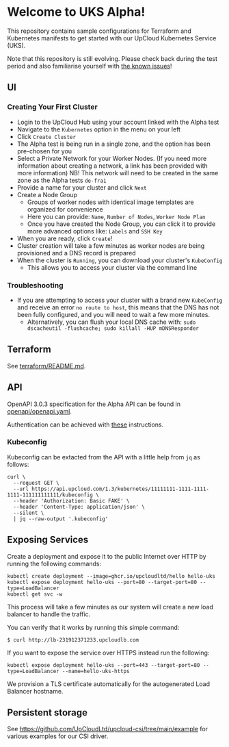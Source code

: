 # Welcome to UKS Alpha!

This repository contains sample configurations for Terraform and Kubernetes manifests to get started with our UpCloud Kubernetes Service (UKS).

Note that this repository is still evolving. Please check back during the test period and also familiarise yourself with [the known issues](KNOWN_ISSUES.md)!

## UI

### Creating Your First Cluster

* Login to the UpCloud Hub using your account linked with the Alpha test
* Navigate to the `Kubernetes` option in the menu on your left
* Click `Create Cluster`
* The Alpha test is being run in a single zone, and the option has been pre-chosen for you
* Select a Private Network for your Worker Nodes. (If you need more information about creating a network, a link has 
  been provided with more information) NB! This network will need to be created in the same zone as the Alpha tests `de-fra1`
* Provide a name for your cluster and click `Next`
* Create a Node Group
  * Groups of worker nodes with identical image templates are organized for convenience
  * Here you can provide: `Name`, `Number of Nodes`, `Worker Node Plan`
  * Once you have created the Node Group, you can click it to provide more advanced options like: `Labels` and `SSH Key`
* When you are ready, click `Create`!
* Cluster creation will take a few minutes as worker nodes are being provisioned and a DNS record is prepared
* When the cluster is `Running`, you can download your cluster's `KubeConfig`
  * This allows you to access your cluster via the command line

### Troubleshooting

* If you are attempting to access your cluster with a brand new `KubeConfig` and receive an error `no route to host`, this means that the DNS has not been fully configured, and you will need to wait a few more minutes.
  * Alternatively, you can flush your local DNS cache with: `sudo dscacheutil -flushcache; sudo killall -HUP mDNSResponder`
##  Terraform

See [terraform/README.md](terraform/README.md).

## API

OpenAPI 3.0.3 specification for the Alpha API can be found in [openapi/openapi.yaml](openapi/openapi.yaml).

Authentication can be achieved with [these](https://developers.upcloud.com/1.3/2-architecture/#authentication) instructions.

### Kubeconfig

Kubeconfig can be extacted from the API with a little help from `jq` as follows:
```shell
curl \
  --request GET \
  --url https://api.upcloud.com/1.3/kubernetes/11111111-1111-1111-1111-111111111111/kubeconfig \
  --header 'Authorization: Basic FAKE' \
  --header 'Content-Type: application/json' \
  --silent \
  | jq --raw-output '.kubeconfig'
```

## Exposing Services

Create a deployment and expose it to the public Internet over HTTP by running the following commands:

```
kubectl create deployment --image=ghcr.io/upcloudltd/hello hello-uks
kubectl expose deployment hello-uks --port=80 --target-port=80 --type=LoadBalancer
kubectl get svc -w
```

This process will take a few minutes as our system will create a new load balancer to handle the traffic.

You can verify that it works by running this simple command:

```
$ curl http://lb-231912371233.upcloudlb.com
```

If you want to expose the service over HTTPS instead run the following:

```
kubectl expose deployment hello-uks --port=443 --target-port=80 --type=LoadBalancer --name=hello-uks-https
```

We provision a TLS certificate automatically for the autogenerated Load Balancer hostname.

## Persistent storage

See https://github.com/UpCloudLtd/upcloud-csi/tree/main/example for various examples for our CSI driver.

